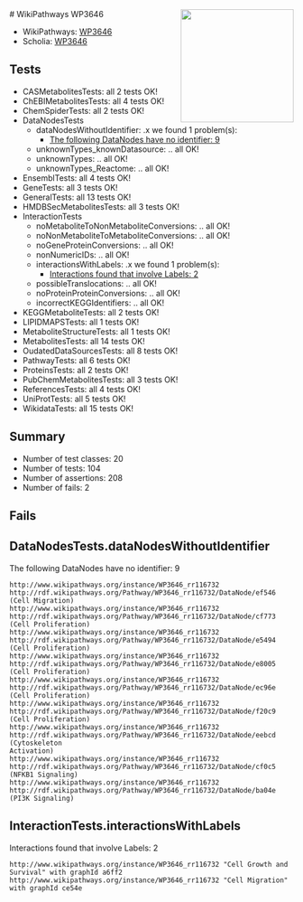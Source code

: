 <img style="float: right; width: 200px" src="https://upload.wikimedia.org/wikipedia/commons/thumb/8/83/Wplogo_with_text_500.png/640px-Wplogo_with_text_500.png" />
# WikiPathways WP3646

* WikiPathways: [WP3646](https://wikipathways.org/pathways/WP3646)
* Scholia: [WP3646](https://scholia.toolforge.org/wikipathways/WP3646)
## Tests
* CASMetabolitesTests: all 2 tests OK!
* ChEBIMetabolitesTests: all 4 tests OK!
* ChemSpiderTests: all 2 tests OK!
* DataNodesTests
    * dataNodesWithoutIdentifier: .x we found 1 problem(s):
        * [The following DataNodes have no identifier: 9](#d2d32fa8)
    * unknownTypes_knownDatasource: .. all OK!
    * unknownTypes: .. all OK!
    * unknownTypes_Reactome: .. all OK!
* EnsemblTests: all 4 tests OK!
* GeneTests: all 3 tests OK!
* GeneralTests: all 13 tests OK!
* HMDBSecMetabolitesTests: all 3 tests OK!
* InteractionTests
    * noMetaboliteToNonMetaboliteConversions: .. all OK!
    * noNonMetaboliteToMetaboliteConversions: .. all OK!
    * noGeneProteinConversions: .. all OK!
    * nonNumericIDs: .. all OK!
    * interactionsWithLabels: .x we found 1 problem(s):
        * [Interactions found that involve Labels: 2](#630d2679)
    * possibleTranslocations: .. all OK!
    * noProteinProteinConversions: .. all OK!
    * incorrectKEGGIdentifiers: .. all OK!
* KEGGMetaboliteTests: all 2 tests OK!
* LIPIDMAPSTests: all 1 tests OK!
* MetaboliteStructureTests: all 1 tests OK!
* MetabolitesTests: all 14 tests OK!
* OudatedDataSourcesTests: all 8 tests OK!
* PathwayTests: all 6 tests OK!
* ProteinsTests: all 2 tests OK!
* PubChemMetabolitesTests: all 3 tests OK!
* ReferencesTests: all 4 tests OK!
* UniProtTests: all 5 tests OK!
* WikidataTests: all 15 tests OK!


## Summary

* Number of test classes: 20
* Number of tests: 104
* Number of assertions: 208
* Number of fails: 2

## Fails

<a name="d2d32fa8" />

## DataNodesTests.dataNodesWithoutIdentifier

The following DataNodes have no identifier: 9
```
http://www.wikipathways.org/instance/WP3646_rr116732 http://rdf.wikipathways.org/Pathway/WP3646_rr116732/DataNode/ef546 (Cell Migration)
http://www.wikipathways.org/instance/WP3646_rr116732 http://rdf.wikipathways.org/Pathway/WP3646_rr116732/DataNode/cf773 (Cell Proliferation)
http://www.wikipathways.org/instance/WP3646_rr116732 http://rdf.wikipathways.org/Pathway/WP3646_rr116732/DataNode/e5494 (Cell Proliferation)
http://www.wikipathways.org/instance/WP3646_rr116732 http://rdf.wikipathways.org/Pathway/WP3646_rr116732/DataNode/e8005 (Cell Proliferation)
http://www.wikipathways.org/instance/WP3646_rr116732 http://rdf.wikipathways.org/Pathway/WP3646_rr116732/DataNode/ec96e (Cell Proliferation)
http://www.wikipathways.org/instance/WP3646_rr116732 http://rdf.wikipathways.org/Pathway/WP3646_rr116732/DataNode/f20c9 (Cell Proliferation)
http://www.wikipathways.org/instance/WP3646_rr116732 http://rdf.wikipathways.org/Pathway/WP3646_rr116732/DataNode/eebcd (Cytoskeleton 
Activation)
http://www.wikipathways.org/instance/WP3646_rr116732 http://rdf.wikipathways.org/Pathway/WP3646_rr116732/DataNode/cf0c5 (NFKB1 Signaling)
http://www.wikipathways.org/instance/WP3646_rr116732 http://rdf.wikipathways.org/Pathway/WP3646_rr116732/DataNode/ba04e (PI3K Signaling)
```

<a name="630d2679" />

## InteractionTests.interactionsWithLabels

Interactions found that involve Labels: 2
```
http://www.wikipathways.org/instance/WP3646_rr116732 "Cell Growth and Survival" with graphId a6ff2
http://www.wikipathways.org/instance/WP3646_rr116732 "Cell Migration" with graphId ce54e
```

